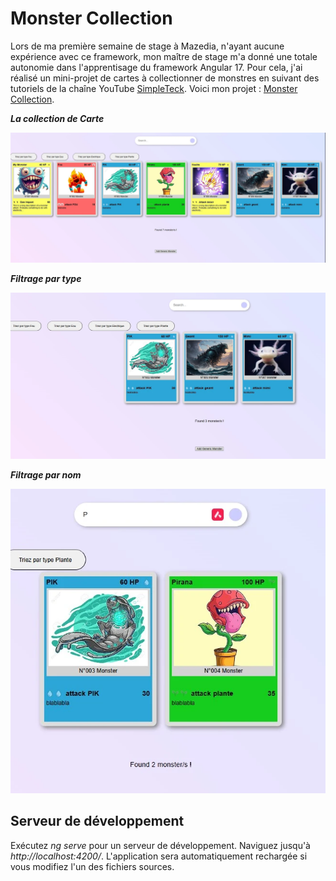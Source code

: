 # Monster Collection

Lors de ma première semaine de stage à Mazedia, n'ayant aucune expérience avec ce framework, mon maître de stage m'a donné une totale autonomie dans l'apprentisage du framework Angular 17. Pour cela, j'ai réalisé un mini-projet de cartes à collectionner de monstres en suivant des tutoriels de la chaîne YouTube [SimpleTeck](https://www.youtube.com/@SimpleTechProd). Voici mon projet : [Monster Collection](https://github.com/eddy8chsl/Monster-Collection.git).

**_La collection de Carte_**

![index](./src/assets/img/index.webp)

**_Filtrage par type_**

![filter by type](./src/assets/img/filter_by_type.webp)

**_Filtrage par nom_**

![filter by search](./src/assets/img/filter_by_search.webp)

## Serveur de développement

Exécutez _ng serve_ pour un serveur de développement. Naviguez jusqu'à _http://localhost:4200/_. L'application sera automatiquement rechargée si vous modifiez l'un des fichiers sources.
